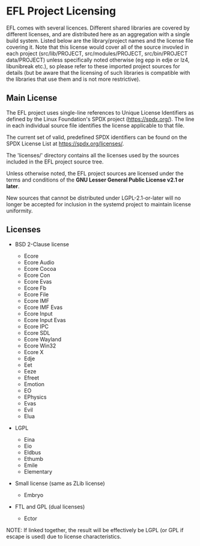 # EFL Project Licensing

EFL comes with several licences. Different shared libraries are
covered by different licenses, and are distributed here as an
aggregation with a single build system. Listed below are the library/project
names and the license file covering it. Note that this license would
cover all of the source invovled in each project (src/lib/PROJECT,
src/modules/PROJECT, src/bin/PROJECT data/PROJECT) unless specifically
noted otherwise (eg epp in edje or lz4, libunibreak etc.), so please
refer to these imported project sources for details (but be aware that
the licensing of such libraries is compatible with the libraries that
use them and is not more restrictive).

## Main License

The EFL project uses single-line references to Unique License Identifiers as
defined by the Linux Foundation's SPDX project (https://spdx.org/). The line in
each individual source file identifies the license applicable to that file.

The current set of valid, predefined SPDX identifiers can be found on the SPDX
License List at https://spdx.org/licenses/.

The 'licenses/' directory contains all the licenses used by the sources included in
the EFL project source tree.

Unless otherwise noted, the EFL project sources are licensed under the terms
and conditions of the **GNU Lesser General Public License v2.1 or later**.

New sources that cannot be distributed under LGPL-2.1-or-later will no longer
be accepted for inclusion in the systemd project to maintain license uniformity.

## Licenses

  * BSD 2-Clause license
    - Ecore
    - Ecore Audio
    - Ecore Cocoa
    - Ecore Con
    - Ecore Evas
    - Ecore Fb
    - Ecore File
    - Ecore IMF
    - Ecore IMF Evas
    - Ecore Input
    - Ecore Input Evas
    - Ecore IPC
    - Ecore SDL
    - Ecore Wayland
    - Ecore Win32
    - Ecore X
    - Edje
    - Eet
    - Eeze
    - Efreet
    - Emotion
    - EO
    - EPhysics
    - Evas
    - Evil
    - Elua

  * LGPL
    - Eina
    - Eio
    - Eldbus
    - Ethumb
    - Emile
    - Elementary

  * Small license (same as ZLib license)
    - Embryo

  * FTL and GPL (dual licenses)
    - Ector

NOTE: If linked together, the result will be effectively be LGPL (or
GPL if escape is used) due to license characteristics.